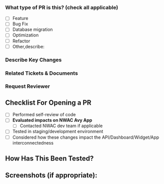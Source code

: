 ### What type of PR is this? (check all applicable)

- [ ] Feature
- [ ] Bug Fix
- [ ] Database migration
- [ ] Optimization
- [ ] Refactor
- [ ] Other,describe:

### Describe Key Changes

### Related Tickets & Documents
<!---  Related Jira ticket number and link -->
<!---  Links to related documents -->

### Request Reviewer
<!--- Please select a team member to review before merging PR -->

## Checklist For Opening a PR

- [ ] Performed self-review of code
- [ ] **Evaluated impacts on NWAC Avy App**
  - [ ] Contacted NWAC dev team if applicable
- [ ] Tested in staging/development environment
- [ ] Considered how these changes impact the API/Dashboard/Widget/App interconnectedness

## How Has This Been Tested?

<!--- Please describe in detail how you tested your changes. -->

## Screenshots (if appropriate):
